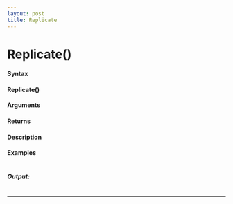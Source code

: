 ```yaml
---
layout: post
title: Replicate
---
```


# Replicate()


#### Syntax

#### Replicate()

#### Arguments

#### Returns

#### Description

#### Examples

```

```

##### Output:

```

```

---